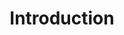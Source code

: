 ---
title: Introduction
content-type: "js-doc"
order: 1

sections:
  - content: |
      For many Stitch data sources and destinations, the user must directly grant access to Stitch. For example: Granting access via an OAuth handshake between Stitch and an API. Stitch.js makes it easy to embed secure workflows for source and destination creation and management into your web application.

      Stitch sources require a unique sequence of [connection steps]({{ page.anchors.data-structures.connection-steps | flatify }}) specific to the source type. When a user is sent to a particular step using Stitch.js, the user will also be prompted to complete any successive steps to complete configuration of the source.
---